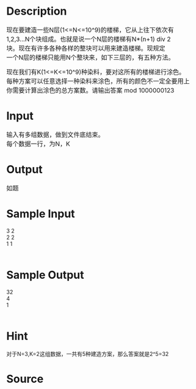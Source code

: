 
# Description

<div class="content"><p><span style="font-size: medium">现在要建造一些N层(1&lt;=N&lt;=10^9)的楼梯，它从上往下依次有<br/>
1,2,3...N个块组成。也就是说一个N层的楼梯有N*(n+1) div 2<br/>
块。现在有许多各种各样的整块可以用来建造楼梯。现规定<br/>
一个N层的楼梯只能用N个整块来，如下三层的，有五种方法。</span></p>
<p><span style="font-size: medium">现在我们有K(1&lt;=K&lt;=10^9)种染料，要对这所有的楼梯进行涂色。<br/>
每种方案可以任意选择一种染料来涂色，所有的颜色不一定全要用上<br/>
你需要计算出涂色的总方案数。请输出答案 mod 1000000123</span></p></div>

# Input

<div class="content"><p><span style="font-size: medium">输入有多组数据，做到文件底结束。<br/>
每个数据一行，为N，K</span></p></div>

# Output

<div class="content"><p><span style="font-size: medium">如题 </span></p></div>

# Sample Input

<div class="content"><span class="sampledata">3 2<br/>
2 2<br/>
1 1 <br/>
<br/>
</span></div>

# Sample Output

<div class="content"><span class="sampledata">32<br/>
4<br/>
1<br/>
<br/>
</span></div>

# Hint

<div class="content"><p></p><p>对于N=3,K=2这组数据，一共有5种建造方案，那么答案就是2^5=32</p><p></p></div>

# Source

<div class="content"><p><a href="problemset.php?search="></a></p></div>

